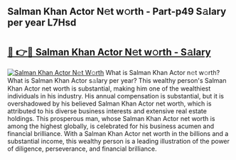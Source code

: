 ## Salman Khan Actor N𝚎t w𝚘rth - Part-p49 S𝚊lary per year L7Hsd

# <h2><a href="http://gc0a0w.nevu.top/?p=Salman+Khan+Actor">🔗 👉🔴 Salman Khan Actor N𝚎t w𝚘rth - S𝚊lary</a></h2>

[![Salman Khan Actor N𝚎t W𝚘rth](https://i.imgur.com/Oavwk0R.jpeg)](http://gc0a0w.nevu.top/?p=Salman+Khan+Actor)
What is Salman Khan Actor n𝚎t w𝚘rth? What is Salman Khan Actor s𝚊lary per year?
This wealthy person's Salman Khan Actor net worth is substantial, making him one of the wealthiest individuals in his industry. His annual compensation is substantial, but it is overshadowed by his believed Salman Khan Actor net worth, which is attributed to his diverse business interests and extensive real estate holdings. This prosperous man, whose Salman Khan Actor net worth is among the highest globally, is celebrated for his business acumen and financial brilliance. With a Salman Khan Actor net worth in the billions and a substantial income, this wealthy person is a leading illustration of the power of diligence, perseverance, and financial brilliance.
